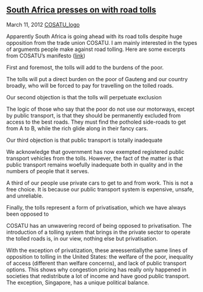 ## [South Africa presses on with road tolls](/2012/03/11/south-africa-presses-on-with-road-tolls/ "South Africa presses on with road tolls")

March 11, 2012
[COSATU_logo](http://priceroads.com/2012/03/11/south-africa-presses-on-with-road-tolls/)

Apparently South Africa is going ahead with its road tolls despite huge opposition from the trade union COSATU. I am mainly interested in the types of arguments people make against road tolling. Here are some excerpts from COSATU’s manifesto ([link](http://www.cosatu.org.za/show.php?ID=5918))

First and foremost, the tolls will add to the burdens of the poor.

The tolls will put a direct burden on the poor of Gauteng and our country broadly, who will be forced to pay for travelling on the tolled roads.

Our second objection is that the tolls will perpetuate exclusion

The logic of those who say that the poor do not use our motorways, except by public transport, is that they should be permanently excluded from access to the best roads. They must find the potholed side-roads to get from A to B, while the rich glide along in their fancy cars.

Our third objection is that public transport is totally inadequate

We acknowledge that government has now exempted registered public transport vehicles from the tolls. However, the fact of the matter is that public transport remains woefully inadequate both in quality and in the numbers of people that it serves.

A third of our people use private cars to get to and from work. This is not a free choice. It is because our public transport system is expensive, unsafe, and unreliable.

Finally, the tolls represent a form of privatisation, which we have always been opposed to

COSATU has an unwavering record of being opposed to privatisation. The introduction of a tolling system that brings in the private sector to operate the tolled roads is, in our view, nothing else but privatisation.

With the exception of privatization, these areessentiallythe same lines of opposition to tolling in the United States: the welfare of the poor, inequality of access (different than welfare concerns), and lack of public transport options. This shows why congestion pricing has really only happened in societies that redistribute a lot of income and have good public transport. The exception, Singapore, has a unique political balance.

					            